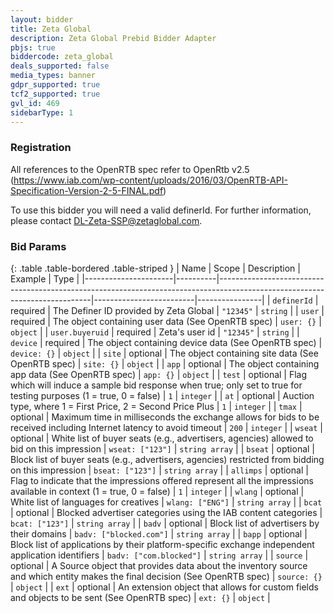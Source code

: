 ```yaml
---
layout: bidder
title: Zeta Global
description: Zeta Global Prebid Bidder Adapter
pbjs: true
biddercode: zeta_global
deals_supported: false
media_types: banner
gdpr_supported: true
tcf2_supported: true
gvl_id: 469
sidebarType: 1
---
```


### Registration

All references to the OpenRTB spec refer to OpenRtb v2.5 (<https://www.iab.com/wp-content/uploads/2016/03/OpenRTB-API-Specification-Version-2-5-FINAL.pdf>)

To use this bidder you will need a valid definerId.  For further information, please contact <DL-Zeta-SSP@zetaglobal.com>.

### Bid Params

{: .table .table-bordered .table-striped }
| Name                 | Scope    | Description                                                                                                                | Example                 | Type           |
|----------------------|----------|----------------------------------------------------------------------------------------------------------------------------|-------------------------|----------------|
| `definerId`          | required | The Definer ID provided by Zeta Global                                                                                     | `"12345"`               | `string`       |
| `user`               | required | The object containing user data (See OpenRTB spec)                                                                         | `user: {}`              | `object`       |
| `user.buyeruid`      | required | Zeta's user id                                                                                                             | `"12345"`               | `string`       |
| `device`             | required | The object containing device data (See OpenRTB spec)                                                                       | `device: {}`            | `object`       |
| `site`               | optional | The object containing site data (See OpenRTB spec)                                                                         | `site: {}`              | `object`       |
| `app`                | optional | The object containing app data (See OpenRTB spec)                                                                          | `app: {}`               | `object`       |
| `test`               | optional | Flag which will induce a sample bid response when true; only set to true for testing purposes (1 = true, 0 = false)        | `1`                     | `integer`      |
| `at`                 | optional | Auction type, where 1 = First Price, 2 = Second Price Plus                                                                 | `1`                     | `integer`      |
| `tmax`               | optional | Maximum time in milliseconds the exchange allows for bids to be received including Internet latency to avoid timeout       | `200`                   | `integer`      |
| `wseat`              | optional | White list of buyer seats (e.g., advertisers, agencies) allowed to bid on this impression                                  | `wseat: ["123"]`        | `string array` |
| `bseat`              | optional | Block list of buyer seats (e.g., advertisers, agencies) restricted from bidding on this impression                         | `bseat: ["123"]`        | `string array` |
| `allimps`            | optional | Flag to indicate that the impressions offered represent all the impressions available in context (1 = true, 0 = false)     | `1`                     | `integer`      |
| `wlang`              | optional | White list of languages for creatives                                                                                      | `wlang: ["ENG"]`        | `string array` |
| `bcat`               | optional | Blocked advertiser categories using the IAB content categories                                                             | `bcat: ["123"]`         | `string array` |
| `badv`               | optional | Block list of advertisers by their domains                                                                                 | `badv: ["blocked.com"]` | `string array` |
| `bapp`               | optional | Block list of applications by their platform-specific exchange independent application identifiers                         | `badv: ["com.blocked"]` | `string array` |
| `source`             | optional | A Source object that provides data about the inventory source and which entity makes the final decision (See OpenRTB spec) | `source: {}`            | `object`       |
| `ext`                | optional | An extension object that allows for custom fields and objects to be sent  (See OpenRTB spec)                               | `ext: {}`               | `object`       |
